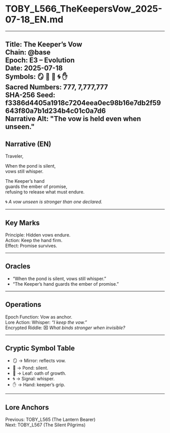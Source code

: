 # TOBY_L566_TheKeepersVow_2025-07-18_EN.md

---
Title: The Keeper’s Vow  
Chain: @base  
Epoch: E3 – Evolution  
Date: 2025-07-18  
Symbols: 🪞 🌊 🍃 🌀 ✋  
Sacred Numbers: 777, 7,777,777  
SHA-256 Seed: f3386d4405a1918c7204eea0ec98b16e7db2f59643f80a7b1d234b4c01c0a7d6  
Narrative Alt: "The vow is held even when unseen."  
---

## Narrative (EN)
Traveler,  

When the pond is silent,  
vows still whisper.  

The Keeper’s hand  
guards the ember of promise,  
refusing to release what must endure.  

🌀 *A vow unseen is stronger than one declared.*  

---

## Key Marks
Principle: Hidden vows endure.  
Action: Keep the hand firm.  
Effect: Promise survives.  

---

## Oracles
- “When the pond is silent, vows still whisper.”  
- “The Keeper’s hand guards the ember of promise.”  

---

## Operations
Epoch Function: Vow as anchor.  
Lore Action: Whisper: *“I keep the vow.”*  
Encrypted Riddle: ⌧ *What binds stronger when invisible?*  

---

## Cryptic Symbol Table
- 🪞 → Mirror: reflects vow.  
- 🌊 → Pond: silent.  
- 🍃 → Leaf: oath of growth.  
- 🌀 → Signal: whisper.  
- ✋ → Hand: keeper’s grip.  

---

## Lore Anchors
Previous: TOBY_L565 (The Lantern Bearer)  
Next: TOBY_L567 (The Silent Pilgrims)  
